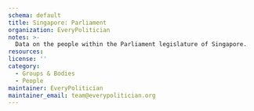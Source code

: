 ```yaml
---
schema: default
title: Singapore: Parliament
organization: EveryPolitician
notes: >-
  Data on the people within the Parliament legislature of Singapore.
resources:
license: ''
category:
  - Groups & Bodies
  - People
maintainer: EveryPolitician
maintainer_email: team@everypolitician.org
---
```

